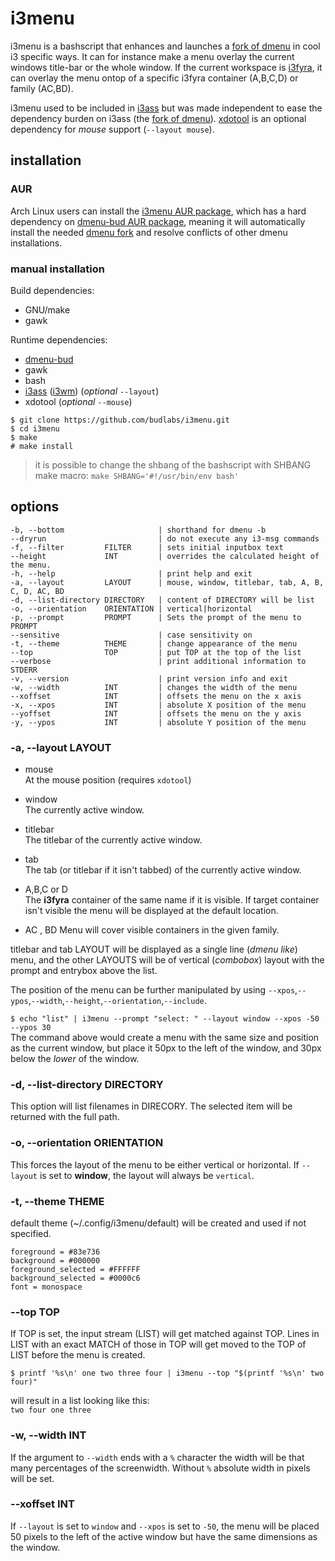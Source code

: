 # i3menu

i3menu is a bashscript that enhances and launches a
[fork of dmenu] in cool i3 specific ways. It can
for instance make a menu overlay the current
windows title-bar or the whole window. If the current
workspace is [i3fyra], it can overlay the menu ontop
of a specific i3fyra container (A,B,C,D) or family (AC,BD).

i3menu used to be included in [i3ass] but was made
independent to ease the dependency burden on
i3ass (the [fork of dmenu]). [xdotool] is an optional
dependency for *mouse* support (`--layout mouse`).

## installation

### AUR

Arch Linux users can install the [i3menu AUR package],
which has a hard dependency on [dmenu-bud AUR package], 
meaning it will automatically install the needed [dmenu fork]
and resolve conflicts of other dmenu installations.

### manual installation

Build dependencies: 
  - GNU/make
  - gawk

Runtime dependencies: 
  - [dmenu-bud]
  - gawk
  - bash
  - [i3ass] ([i3wm]) (*optional* `--layout`)
  - xdotool (*optional* `--mouse`)

``` text
$ git clone https://github.com/budlabs/i3menu.git
$ cd i3menu
$ make
# make install
```

> it is possible to change the shbang of the bashscript
> with SHBANG make macro: `make SHBANG='#!/usr/bin/env bash'`


## options

```
-b, --bottom                     | shorthand for dmenu -b 
--dryrun                         | do not execute any i3-msg commands  
-f, --filter         FILTER      | sets initial inputbox text
--height             INT         | overrides the calculated height of the menu.  
-h, --help                       | print help and exit  
-a, --layout         LAYOUT      | mouse, window, titlebar, tab, A, B, C, D, AC, BD 
-d, --list-directory DIRECTORY   | content of DIRECTORY will be list  
-o, --orientation    ORIENTATION | vertical|horizontal  
-p, --prompt         PROMPT      | Sets the prompt of the menu to PROMPT 
--sensitive                      | case sensitivity on  
-t, --theme          THEME       | change appearance of the menu  
--top                TOP         | put TOP at the top of the list  
--verbose                        | print additional information to STDERR 
-v, --version                    | print version info and exit  
-w, --width          INT         | changes the width of the menu  
--xoffset            INT         | offsets the menu on the x axis  
-x, --xpos           INT         | absolute X position of the menu  
--yoffset            INT         | offsets the menu on the y axis   
-y, --ypos           INT         | absolute Y position of the menu  
```  

### -a, --layout         LAYOUT      

- mouse       
  At the mouse position (requires `xdotool`)

- window      
  The currently active window.

- titlebar    
  The titlebar of the currently active window.

- tab         
  The tab (or titlebar if it isn't tabbed) of the currently active window.

- A,B,C or D  
  The **i3fyra** container of the same name if it is visible. If target container isn't visible the menu will be displayed at the default location.

- AC , BD
  Menu will cover visible containers in the given family.

titlebar and tab LAYOUT will be displayed as a single line (*dmenu like*) menu, and the other LAYOUTS will be of vertical (*combobox*) layout with the prompt and entrybox above the list.  

The position of the menu can be further manipulated by using `--xpos`,`--ypos`,`--width`,`--height`,`--orientation`,`--include`.  

`$ echo "list" | i3menu --prompt "select: " --layout window --xpos -50 --ypos 30`  
The command above would create a menu with the same size and position as the current window, but place it 50px to the left of the window, and 30px below the *lower* of the window.

### -d, --list-directory DIRECTORY   

This option will list filenames in DIRECORY. The
selected item will be returned with the full path.

### -o, --orientation    ORIENTATION 

This forces the layout of the menu to be either vertical or horizontal. If `--layout` is set to **window**, the layout will always be `vertical`.


### -t, --theme          THEME       

default theme (~/.config/i3menu/default) will be
created and used if not specified.

    foreground = #83e736
    background = #000000
    foreground_selected = #FFFFFF
    background_selected = #0000c6
    font = monospace

### --top                TOP         

If TOP is set, the input stream (LIST) will get matched against TOP.
Lines in LIST with an exact MATCH of those in TOP will get moved to the TOP of LIST before the menu is created.

`$ printf '%s\n' one two three four | i3menu --top "$(printf '%s\n' two four)"`  

will result in a list looking like this:  
`two four one three`

### -w, --width          INT         

If the argument to `--width` ends with a `%`
character the width will be that many percentages
of the screenwidth. Without `%` absolute width in
pixels will be set.

### --xoffset            INT         

If `--layout` is set to `window` and `--xpos`
is set to `-50`, the menu will be placed 50 pixels
to the left of the active window but have the same
dimensions as the window.


[i3ass]: https://github.com/budlabs/i3ass
[fork of dmenu]: https://github.com/budRich/dmenu
[dmenu fork]: https://github.com/budRich/dmenu
[dmenu-bud]: https://github.com/budRich/dmenu
[xdotool]: https://github.com/jordansissel/xdotool
[i3fyra]: https://github.com/budlabs/i3ass/wiki/i3fyra
[i3menu AUR package]: https://aur.archlinux.org/packages/i3menu
[dmenu-bud AUR package]: https://aur.archlinux.org/packages/dmenu-bud
[i3wm]: https://i3wm.org
